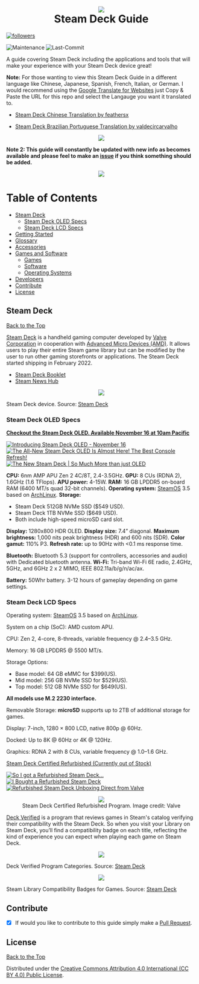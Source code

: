 <h1 align="center">
  <img src="https://user-images.githubusercontent.com/45159366/142779553-82147e51-7e6d-47bd-9db6-fe2f5ad95355.png">
    <br />
      Steam Deck Guide
</h1>

 <a href="https://github.com/mikeroyal?tab=followers">
         <img alt="followers" title="Follow me on Github for Updates" src="https://custom-icon-badges.demolab.com/github/followers/mikeroyal?color=236ad3&labelColor=1155ba&style=for-the-badge&logo=person-add&label=Follow&logoColor=white"/></a> 	

![Maintenance](https://img.shields.io/maintenance/yes/2023?style=for-the-badge)
![Last-Commit](https://img.shields.io/github/last-commit/mikeroyal/steam-deck-guide?style=for-the-badge)

A guide covering Steam Deck including the applications and tools that will make your experience with your Steam Deck device great!

**Note:** For those wanting to view this Steam Deck Guide in a different language like Chinese, Japanese, Spanish, French, Italian, or German. I would recommend using the [Google Translate for Websites](https://translate.google.com/) just Copy & Paste the URL for this repo and select the Langauge you want it translated to.

 * [Steam Deck Chinese Translation by feathersx](https://github.com/feathersx/Steam-Deck-Guide/blob/main/README.zh-CN.md)

 * [Steam Deck Brazilian Portuguese Translation by valdecircarvalho](https://steamdeck.valdecir.me/)

<p align="center">
  <img src="https://user-images.githubusercontent.com/45159366/227137649-21bd98c6-40e9-466e-b616-878cfeaafd9b.png">
</p>

**Note 2: This guide will constantly be updated with new info as becomes available and please feel to make an [issue](https://github.com/mikeroyal/Steam-Deck-Guide/issues) if you think something should be added.**

<p align="center">
  <img src="https://user-images.githubusercontent.com/45159366/142779557-400f19c8-6084-41ee-9449-fb08a15d6c45.png">
    <br />
</p>

# Table of Contents

- [Steam Deck](#steam-deck)
  - [Steam Deck OLED Specs](#steam-deck-old-specs)
  - [Steam Deck LCD Specs](#steam-deck-lcd-specs)
- [Getting Started](./Getting%20Started.md)
- [Glossary](./Glossary.md)
- [Accessories](./Accessories.md)
- [Games and Software](./Games%20and%20Software/README.md)
  - [Games](./Games%20and%20Software/Games.md)
  - [Software](./Games%20and%20Software/Software.md)
  - [Operating Systems](./Games%20and%20Software/Operating%20Systems.md)
- [Developers](./Developers/README.md)
- [Contribute](#contribute)
- [License](#license)

## Steam Deck

[Back to the Top](https://github.com/mikeroyal/Steam-Deck-Guide#table-of-contents)

[Steam Deck](https://www.steamdeck.com/) is a handheld gaming computer developed by [Valve Corporation](https://valvesoftware.com/) in cooperation with [Advanced Micro Devices (AMD)](https://www.amd.com/). It allows users to play their entire Steam game library but can be modified by the user to run other gaming storefronts or applications. The Steam Deck started shipping in February 2022.

- [Steam Deck Booklet](https://store.steampowered.com/news/app/1675200/view/3401926123919972634)
- [Steam News Hub](https://store.steampowered.com/news/app/593110)

<p align="center">
  <img src="https://user-images.githubusercontent.com/45159366/142779563-30ada576-1bf4-42fb-8ad5-3fa3a6e40103.png">
    <br />
</p>

Steam Deck device. Source: [Steam Deck](https://www.steamdeck.com/)

### Steam Deck OLED Specs

**[Checkout the Steam Deck OLED. Available November 16 at 10am Pacific](https://store.steampowered.com/sale/steamdeck_2023)**

[![Introducing Steam Deck OLED - November 16](https://ytcards.demolab.com/?id=_vTsZMvjJ-A&lang=en&background_color=%230d1117&title_color=%23ffffff&stats_color=%23dedede&width=240 "Introducing Steam Deck OLED - November 16")](https://www.youtube.com/watch?v=_vTsZMvjJ-A)
[![The All-New Steam Deck OLED Is Almost Here! The Best Console Refresh!](https://ytcards.demolab.com/?id=WIcNVmbxqs4&lang=en&background_color=%230d1117&title_color=%23ffffff&stats_color=%23dedede&width=240 "The All-New Steam Deck OLED Is Almost Here! The Best Console Refresh!")](https://www.youtube.com/watch?v=WIcNVmbxqs4)
[![The New Steam Deck | So Much More than just OLED](https://ytcards.demolab.com/?id=_tmWspZq0LA&lang=en&background_color=%230d1117&title_color=%23ffffff&stats_color=%23dedede&width=240 "The New Steam Deck | So Much More than just OLED")](https://www.youtube.com/watch?v=_tmWspZq0LA)

**CPU:** 6nm AMP APU Zen 2 4C/8T, 2.4-3.5GHz.
**GPU:** 8 CUs (RDNA 2), 1.6GHz (1.6 TFlops).
**APU power:** 4-15W.
**RAM:** 16 GB LPDDR5 on-board RAM (6400 MT/s quad 32-bit channels).
**Operating system:** [SteamOS](https://en.wikipedia.org/wiki/SteamOS) 3.5 based on [ArchLinux](https://archlinux.org/).
**Storage:**
  * Steam Deck 512GB NVMe SSD ($549 USD).
  * Steam Deck 1TB NVMe SSD ($649 USD).
  * Both include high-speed microSD card slot.
  
**Display:** 1280x800 HDR OLED.
**Display size:** 7.4” diagonal.
**Maximum brightness:** 1,000 nits peak brightness (HDR) and 600 nits (SDR).
**Color gamut:** 110% P3.
**Refresh rate:** up to 90Hz with <0.1 ms response time.

**Bluetooth:** Bluetooth 5.3 (support for controllers, accessories and audio) with Dedicated bluetooth antenna.
**Wi-Fi:** Tri-band Wi-Fi 6E radio, 2.4GHz, 5GHz, and 6GHz 2 x 2 MIMO, IEEE 802.11a/b/g/n/ac/ax.

**Battery:** 50Whr battery. 3-12 hours of gameplay depending on game settings.

### Steam Deck LCD Specs

Operating system: [SteamOS](https://en.wikipedia.org/wiki/SteamOS) 3.5 based on [ArchLinux](https://archlinux.org/).

System on a chip (SoC): AMD custom APU.

CPU: Zen 2, 4-core, 8-threads, variable frequency @ 2.4–3.5 GHz.

Memory: 16 GB LPDDR5 @ 5500 MT/s.

Storage Options:

- Base model: 64 GB eMMC for $399(US).
- Mid model: 256 GB NVMe SSD for $529(US).
- Top model: 512 GB NVMe SSD for $649(US).

**All models use M.2 2230 interface.**

Removable Storage: **microSD** supports up to 2TB of additional storage for games.

Display: 7-inch, 1280 × 800 LCD, native 800p @ 60Hz.

Docked: Up to 8K @ 60Hz or 4K @ 120Hz.

Graphics: RDNA 2 with 8 CUs, variable frequency @ 1.0–1.6 GHz.

[Steam Deck Certified Refurbished (Currently out of Stock)](https://store.steampowered.com/sale/steamdeckrefurbished)

[![So I got a Refurbished Steam Deck…](https://ytcards.demolab.com/?id=i8s_lkfvibA&lang=en&background_color=%230d1117&title_color=%23ffffff&stats_color=%23dedede&width=240 "So I got a Refurbished Steam Deck…")](https://www.youtube.com/watch?v=i8s_lkfvibA) 
[![I Bought a Refurbished Steam Deck](https://ytcards.demolab.com/?id=VY0u5-uKONM&lang=en&background_color=%230d1117&title_color=%23ffffff&stats_color=%23dedede&width=240 "I Bought a Refurbished Steam Deck")](https://www.youtube.com/watch?v=VY0u5-uKONM) 
[![Refurbished Steam Deck Unboxing Direct from Valve](https://ytcards.demolab.com/?id=QcW-p5ZbSuc&lang=en&background_color=%230d1117&title_color=%23ffffff&stats_color=%23dedede&width=240 "Refurbished Steam Deck Unboxing Direct from Valve")](https://www.youtube.com/watch?v=QcW-p5ZbSuc)  
 
<p align="center">
 <img src="https://github.com/mikeroyal/Steam-Deck-Guide/assets/45159366/13b589c2-41eb-4c83-911c-f5ee722e3a1f">
</br>
Steam Deck Certified Refurbished Program. Image credit: Valve
</p>

[Deck Verified](https://www.steamdeck.com/en/verified) is a program that reviews games in Steam's catalog verifying their compatibility with the Steam Deck. So when you visit your Library on Steam Deck, you’ll find a compatibility badge on each title, reflecting the kind of experience you can expect when playing each game on Steam Deck.

<p align="center">
<img src="https://user-images.githubusercontent.com/45159366/142779573-254b3ce4-e0e8-401f-a343-bf5b3aa29b66.png">
<br />
</p>

Deck Verified Program Categories. Source: [Steam Deck](https://www.steamdeck.com/en/verified)

<p align="center">
<img src="https://user-images.githubusercontent.com/45159366/142779574-d0410dc5-12cd-41ef-9cfa-03488c50b2ff.png">
<br />
</p>

Steam Library Compatibility Badges for Games. Source: [Steam Deck](https://www.steamdeck.com/en/verified)

## Contribute

- [x] If would you like to contribute to this guide simply make a [Pull Request](https://github.com/mikeroyal/Steam-Deck-Guide/pulls).

## License

[Back to the Top](https://github.com/mikeroyal/Steam-Deck-Guide#table-of-contents)

Distributed under the [Creative Commons Attribution 4.0 International (CC BY 4.0) Public License](https://creativecommons.org/licenses/by/4.0/).
